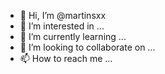 - 👋 Hi, I’m @martinsxx
- 👀 I’m interested in ...
- 🌱 I’m currently learning ...
- 💞️ I’m looking to collaborate on ...
- 📫 How to reach me ...

<!---
martinsxx/martinsxx is a ✨ special ✨ repository because its `README.md` (this file) appears on your GitHub profile.
You can click the Preview link to take a look at your changes.
--->
